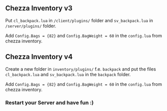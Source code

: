## Chezza Inventory v3
Put `cl_backpack.lua` in `/client/plugins/` folder and `sv_backpack.lua` in `/server/plugins/` folder.

Add `Config.Bags = {82}` and `Config.BagWeight = 60` in the `config.lua` from chezza inventory.

## Chezza Inventory v4
Create a new folder in `inventory/plugins/` f.e. `backpack` and put the files `cl_backpack.lua` and `sv_backpack.lua` in the `backpack` folder.

Add `Config.Bags = {82}` and `Config.BagWeight = 60` in the `config.lua` from chezza inventory.

### Restart your Server and have fun :)
